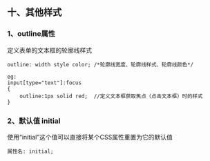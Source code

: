 ## 十、其他样式
### 1、outline属性
定义表单的文本框的轮廓线样式

    outline: width style color; /*轮廓线宽度、轮廓线样式、轮廓线颜色*/
    
    eg:
    input[type="text"]:focus
    {
        outline:1px solid red;  //定义文本框获取焦点（点击文本框）时的样式
    }
### 2、默认值 initial
使用“initial”这个值可以直接将某个CSS属性重置为它的默认值
    
    属性名: initial;

